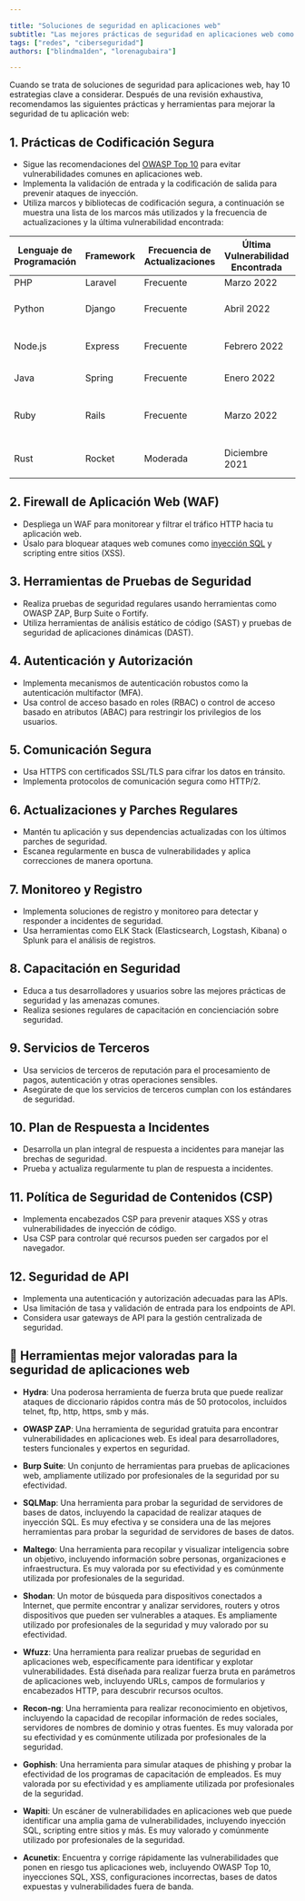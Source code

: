 ```yaml
---

title: "Soluciones de seguridad en aplicaciones web"
subtitle: "Las mejores prácticas de seguridad en aplicaciones web como la implementación de WAF, pruebas, autenticación, comunicación segura, actualizaciones, monitoreo, capacitación, servicios de terceros y planificación de respuesta a incidentes."
tags: ["redes", "ciberseguridad"]
authors: ["blindma1den", "lorenagubaira"]

---
```


Cuando se trata de soluciones de seguridad para aplicaciones web, hay 10 estrategias clave a considerar. Después de una revisión exhaustiva, recomendamos las siguientes prácticas y herramientas para mejorar la seguridad de tu aplicación web:

## 1. Prácticas de Codificación Segura

- Sigue las recomendaciones del [OWASP Top 10](https://4geeks.com/lesson/owasp-top-10) para evitar vulnerabilidades comunes en aplicaciones web.
- Implementa la validación de entrada y la codificación de salida para prevenir ataques de inyección.
- Utiliza marcos y bibliotecas de codificación segura, a continuación se muestra una lista de los marcos más utilizados y la frecuencia de actualizaciones y la última vulnerabilidad encontrada:
  
| Lenguaje de Programación | Framework       | Frecuencia de Actualizaciones | Última Vulnerabilidad Encontrada | Vulnerabilidad Reportada          |
|--------------------------|-----------------|-------------------------------|----------------------------------|-----------------------------------|
| PHP                      | Laravel         | Frecuente                     | Marzo 2022                       | Inyección SQL                     |
| Python                   | Django          | Frecuente                     | Abril 2022                       | Cross-Site Scripting (XSS)        |
| Node.js                  | Express         | Frecuente                     | Febrero 2022                     | Ejecución Remota de Código (RCE)  |
| Java                     | Spring          | Frecuente                     | Enero 2022                       | Traversal de Directorios          |
| Ruby                     | Rails           | Frecuente                     | Marzo 2022                       | Cross-Site Request Forgery (CSRF) |
| Rust                     | Rocket          | Moderada                      | Diciembre 2021                   | Denegación de Servicio (DoS)      |

## 2. Firewall de Aplicación Web (WAF)

- Despliega un WAF para monitorear y filtrar el tráfico HTTP hacia tu aplicación web.
- Úsalo para bloquear ataques web comunes como [inyección SQL](https://4geeks.com/lesson/what-is-sql-injection) y scripting entre sitios (XSS).

## 3. Herramientas de Pruebas de Seguridad

- Realiza pruebas de seguridad regulares usando herramientas como OWASP ZAP, Burp Suite o Fortify.
- Utiliza herramientas de análisis estático de código (SAST) y pruebas de seguridad de aplicaciones dinámicas (DAST).

## 4. Autenticación y Autorización

- Implementa mecanismos de autenticación robustos como la autenticación multifactor (MFA).
- Usa control de acceso basado en roles (RBAC) o control de acceso basado en atributos (ABAC) para restringir los privilegios de los usuarios.

## 5. Comunicación Segura

- Usa HTTPS con certificados SSL/TLS para cifrar los datos en tránsito.
- Implementa protocolos de comunicación segura como HTTP/2.

## 6. Actualizaciones y Parches Regulares

- Mantén tu aplicación y sus dependencias actualizadas con los últimos parches de seguridad.
- Escanea regularmente en busca de vulnerabilidades y aplica correcciones de manera oportuna.

## 7. Monitoreo y Registro

- Implementa soluciones de registro y monitoreo para detectar y responder a incidentes de seguridad.
- Usa herramientas como ELK Stack (Elasticsearch, Logstash, Kibana) o Splunk para el análisis de registros.

## 8. Capacitación en Seguridad

- Educa a tus desarrolladores y usuarios sobre las mejores prácticas de seguridad y las amenazas comunes.
- Realiza sesiones regulares de capacitación en concienciación sobre seguridad.

## 9. Servicios de Terceros

- Usa servicios de terceros de reputación para el procesamiento de pagos, autenticación y otras operaciones sensibles.
- Asegúrate de que los servicios de terceros cumplan con los estándares de seguridad.

## 10. Plan de Respuesta a Incidentes

- Desarrolla un plan integral de respuesta a incidentes para manejar las brechas de seguridad.
- Prueba y actualiza regularmente tu plan de respuesta a incidentes.

## 11. Política de Seguridad de Contenidos (CSP)

- Implementa encabezados CSP para prevenir ataques XSS y otras vulnerabilidades de inyección de código.
- Usa CSP para controlar qué recursos pueden ser cargados por el navegador.

## 12. Seguridad de API

- Implementa una autenticación y autorización adecuadas para las APIs.
- Usa limitación de tasa y validación de entrada para los endpoints de API.
- Considera usar gateways de API para la gestión centralizada de seguridad.

## 🥇 Herramientas mejor valoradas para la seguridad de aplicaciones web

- **Hydra**: Una poderosa herramienta de fuerza bruta que puede realizar ataques de diccionario rápidos contra más de 50 protocolos, incluidos telnet, ftp, http, https, smb y más.

- **OWASP ZAP**: Una herramienta de seguridad gratuita para encontrar vulnerabilidades en aplicaciones web. Es ideal para desarrolladores, testers funcionales y expertos en seguridad.

- **Burp Suite**: Un conjunto de herramientas para pruebas de aplicaciones web, ampliamente utilizado por profesionales de la seguridad por su efectividad.

- **SQLMap**: Una herramienta para probar la seguridad de servidores de bases de datos, incluyendo la capacidad de realizar ataques de inyección SQL. Es muy efectiva y se considera una de las mejores herramientas para probar la seguridad de servidores de bases de datos.

- **Maltego**: Una herramienta para recopilar y visualizar inteligencia sobre un objetivo, incluyendo información sobre personas, organizaciones e infraestructura. Es muy valorada por su efectividad y es comúnmente utilizada por profesionales de la seguridad.

- **Shodan**: Un motor de búsqueda para dispositivos conectados a Internet, que permite encontrar y analizar servidores, routers y otros dispositivos que pueden ser vulnerables a ataques. Es ampliamente utilizado por profesionales de la seguridad y muy valorado por su efectividad.

- **Wfuzz**: Una herramienta para realizar pruebas de seguridad en aplicaciones web, específicamente para identificar y explotar vulnerabilidades. Está diseñada para realizar fuerza bruta en parámetros de aplicaciones web, incluyendo URLs, campos de formularios y encabezados HTTP, para descubrir recursos ocultos.

- **Recon-ng**: Una herramienta para realizar reconocimiento en objetivos, incluyendo la capacidad de recopilar información de redes sociales, servidores de nombres de dominio y otras fuentes. Es muy valorada por su efectividad y es comúnmente utilizada por profesionales de la seguridad.

- **Gophish**: Una herramienta para simular ataques de phishing y probar la efectividad de los programas de capacitación de empleados. Es muy valorada por su efectividad y es ampliamente utilizada por profesionales de la seguridad.

- **Wapiti**: Un escáner de vulnerabilidades en aplicaciones web que puede identificar una amplia gama de vulnerabilidades, incluyendo inyección SQL, scripting entre sitios y más. Es muy valorado y comúnmente utilizado por profesionales de la seguridad.

- **Acunetix**: Encuentra y corrige rápidamente las vulnerabilidades que ponen en riesgo tus aplicaciones web, incluyendo OWASP Top 10, inyecciones SQL, XSS, configuraciones incorrectas, bases de datos expuestas y vulnerabilidades fuera de banda.


